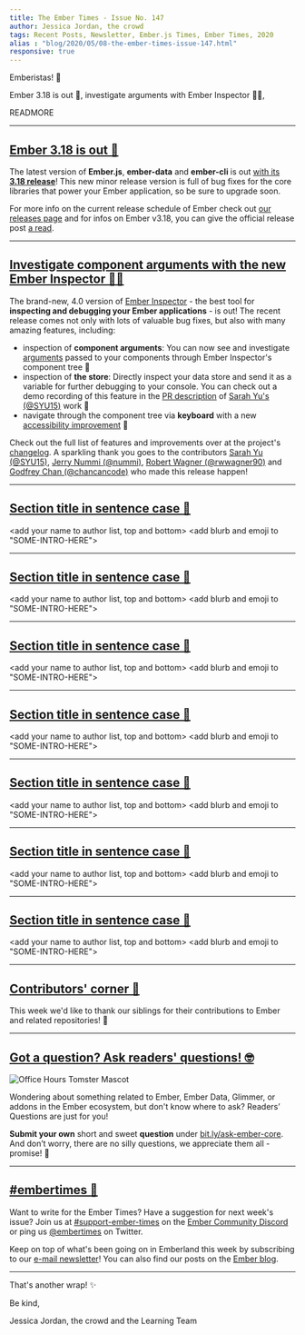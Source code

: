 ```yaml
---
title: The Ember Times - Issue No. 147
author: Jessica Jordan, the crowd
tags: Recent Posts, Newsletter, Ember.js Times, Ember Times, 2020
alias : "blog/2020/05/08-the-ember-times-issue-147.html"
responsive: true
---
```


<SAYING-HELLO-IN-YOUR-FAVORITE-LANGUAGE> Emberistas! 🐹

<SOME-INTRO-HERE-TO-KEEP-THEM-SUBSCRIBERS-READING>
Ember 3.18 is out 🎉,
investigate arguments with Ember Inspector 🕵️‍♀️,

READMORE

---

## [Ember 3.18 is out 🎉](https://blog.emberjs.com/2020/05/05/ember-3-18-released.html)

The latest version of **Ember.js**, **ember-data** and **ember-cli** is out [with its **3.18 release**](https://blog.emberjs.com/2020/05/05/ember-3-18-released.html)!
This new minor release version is full of bug fixes for the core libraries that power your Ember application, so be sure to upgrade soon.

For more info on the current release schedule of Ember check out [our releases page](https://emberjs.com/releases/) and for infos on Ember v3.18, you can give the official release post [a read](https://blog.emberjs.com/2020/05/05/ember-3-18-released.html).

---

## [Investigate component arguments with the new Ember Inspector 🕵️‍♀️](https://twitter.com/chancancode/status/1258514680256987136)

The brand-new, 4.0 version of [Ember Inspector](https://guides.emberjs.com/release/ember-inspector/) - the best tool for **inspecting and debugging your Ember applications** - is out! The recent release comes not only with lots of valuable bug fixes, but also with many amazing features, including:

- inspection of **component arguments**: You can now see and investigate [arguments](https://emberjs.github.io/rfcs/0311-angle-bracket-invocation.html#arguments) passed to your components through Ember Inspector's component tree 🌳
- inspection of **the store**: Directly inspect your data store and send it as a variable for further debugging to your console. You can check out a demo recording of this feature in the [PR description](https://github.com/emberjs/ember-inspector/pull/1163) of [Sarah Yu's (@SYU15)](https://github.com/SYU15) work 🏬
- navigate through the component tree via **keyboard** with a new [accessibility improvement](https://github.com/emberjs/ember-inspector/pull/1153) 🎹

Check out the full list of features and improvements over at the project's [changelog](https://github.com/emberjs/ember-inspector/blob/v4.0.1/CHANGELOG.md#v400-2020-05-06). A sparkling thank you goes to the contributors [Sarah Yu (@SYU15)](https://github.com/SYU15), [Jerry Nummi (@nummi)](https://github.com/nummi), [Robert Wagner (@rwwagner90)](https://github.com/rwwagner90) and [Godfrey Chan (@chancancode)](https://github.com/chancancode) who made this release happen!

---

## [Section title in sentence case 🐹](section-url)

<change section title emoji>
<consider adding some bold to your paragraph>
<please include link to external article/repo/etc in paragraph / body text, not just header title above>

<add your name to author list, top and bottom>
<add blurb and emoji to "SOME-INTRO-HERE">

---

## [Section title in sentence case 🐹](section-url)

<change section title emoji>
<consider adding some bold to your paragraph>
<please include link to external article/repo/etc in paragraph / body text, not just header title above>

<add your name to author list, top and bottom>
<add blurb and emoji to "SOME-INTRO-HERE">

---

## [Section title in sentence case 🐹](section-url)

<change section title emoji>
<consider adding some bold to your paragraph>
<please include link to external article/repo/etc in paragraph / body text, not just header title above>

<add your name to author list, top and bottom>
<add blurb and emoji to "SOME-INTRO-HERE">

---

## [Section title in sentence case 🐹](section-url)

<change section title emoji>
<consider adding some bold to your paragraph>
<please include link to external article/repo/etc in paragraph / body text, not just header title above>

<add your name to author list, top and bottom>
<add blurb and emoji to "SOME-INTRO-HERE">

---

## [Section title in sentence case 🐹](section-url)

<change section title emoji>
<consider adding some bold to your paragraph>
<please include link to external article/repo/etc in paragraph / body text, not just header title above>

<add your name to author list, top and bottom>
<add blurb and emoji to "SOME-INTRO-HERE">

---

## [Section title in sentence case 🐹](section-url)

<change section title emoji>
<consider adding some bold to your paragraph>
<please include link to external article/repo/etc in paragraph / body text, not just header title above>

<add your name to author list, top and bottom>
<add blurb and emoji to "SOME-INTRO-HERE">

---

## [Section title in sentence case 🐹](section-url)

<change section title emoji>
<consider adding some bold to your paragraph>
<please include link to external article/repo/etc in paragraph / body text, not just header title above>

<add your name to author list, top and bottom>
<add blurb and emoji to "SOME-INTRO-HERE">

---

## [Contributors' corner 👏](https://guides.emberjs.com/release/contributing/repositories/)

<p>This week we'd like to thank our siblings for their contributions to Ember and related repositories! 💖</p>

---

## [Got a question? Ask readers' questions! 🤓](https://docs.google.com/forms/d/e/1FAIpQLScqu7Lw_9cIkRtAiXKitgkAo4xX_pV1pdCfMJgIr6Py1V-9Og/viewform)

<div class="blog-row">
  <img class="float-right small transparent padded" alt="Office Hours Tomster Mascot" title="Readers' Questions" src="/images/tomsters/officehours.png" />

  <p>Wondering about something related to Ember, Ember Data, Glimmer, or addons in the Ember ecosystem, but don't know where to ask? Readers’ Questions are just for you!</p>

  <p><strong>Submit your own</strong> short and sweet <strong>question</strong> under <a href="https://bit.ly/ask-ember-core" target="rq">bit.ly/ask-ember-core</a>. And don’t worry, there are no silly questions, we appreciate them all - promise! 🤞</p>
</div>

---

## [#embertimes 📰](https://blog.emberjs.com/tags/newsletter.html)

Want to write for the Ember Times? Have a suggestion for next week's issue? Join us at [#support-ember-times](https://discordapp.com/channels/480462759797063690/485450546887786506) on the [Ember Community Discord](https://discordapp.com/invite/zT3asNS) or ping us [@embertimes](https://twitter.com/embertimes) on Twitter.

Keep on top of what's been going on in Emberland this week by subscribing to our [e-mail newsletter](https://the-emberjs-times.ongoodbits.com/)! You can also find our posts on the [Ember blog](https://emberjs.com/blog/tags/newsletter.html).

---

That's another wrap! ✨

Be kind,

Jessica Jordan, the crowd and the Learning Team
